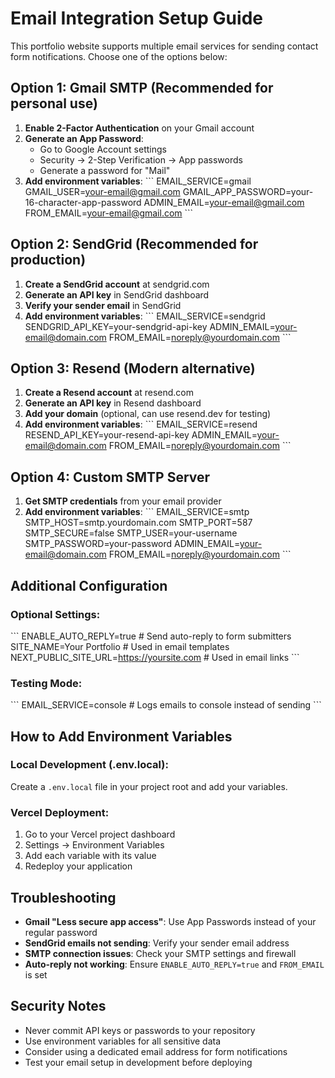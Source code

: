 # Email Integration Setup Guide

This portfolio website supports multiple email services for sending contact form notifications. Choose one of the options below:

## Option 1: Gmail SMTP (Recommended for personal use)

1. **Enable 2-Factor Authentication** on your Gmail account
2. **Generate an App Password**:
   - Go to Google Account settings
   - Security → 2-Step Verification → App passwords
   - Generate a password for "Mail"
3. **Add environment variables**:
   \`\`\`
   EMAIL_SERVICE=gmail
   GMAIL_USER=your-email@gmail.com
   GMAIL_APP_PASSWORD=your-16-character-app-password
   ADMIN_EMAIL=your-email@gmail.com
   FROM_EMAIL=your-email@gmail.com
   \`\`\`

## Option 2: SendGrid (Recommended for production)

1. **Create a SendGrid account** at sendgrid.com
2. **Generate an API key** in SendGrid dashboard
3. **Verify your sender email** in SendGrid
4. **Add environment variables**:
   \`\`\`
   EMAIL_SERVICE=sendgrid
   SENDGRID_API_KEY=your-sendgrid-api-key
   ADMIN_EMAIL=your-email@domain.com
   FROM_EMAIL=noreply@yourdomain.com
   \`\`\`

## Option 3: Resend (Modern alternative)

1. **Create a Resend account** at resend.com
2. **Generate an API key** in Resend dashboard
3. **Add your domain** (optional, can use resend.dev for testing)
4. **Add environment variables**:
   \`\`\`
   EMAIL_SERVICE=resend
   RESEND_API_KEY=your-resend-api-key
   ADMIN_EMAIL=your-email@domain.com
   FROM_EMAIL=noreply@yourdomain.com
   \`\`\`

## Option 4: Custom SMTP Server

1. **Get SMTP credentials** from your email provider
2. **Add environment variables**:
   \`\`\`
   EMAIL_SERVICE=smtp
   SMTP_HOST=smtp.yourdomain.com
   SMTP_PORT=587
   SMTP_SECURE=false
   SMTP_USER=your-username
   SMTP_PASSWORD=your-password
   ADMIN_EMAIL=your-email@domain.com
   FROM_EMAIL=noreply@yourdomain.com
   \`\`\`

## Additional Configuration

### Optional Settings:
\`\`\`
ENABLE_AUTO_REPLY=true          # Send auto-reply to form submitters
SITE_NAME=Your Portfolio        # Used in email templates
NEXT_PUBLIC_SITE_URL=https://yoursite.com  # Used in email links
\`\`\`

### Testing Mode:
\`\`\`
EMAIL_SERVICE=console           # Logs emails to console instead of sending
\`\`\`

## How to Add Environment Variables

### Local Development (.env.local):
Create a `.env.local` file in your project root and add your variables.

### Vercel Deployment:
1. Go to your Vercel project dashboard
2. Settings → Environment Variables
3. Add each variable with its value
4. Redeploy your application

## Troubleshooting

- **Gmail "Less secure app access"**: Use App Passwords instead of your regular password
- **SendGrid emails not sending**: Verify your sender email address
- **SMTP connection issues**: Check your SMTP settings and firewall
- **Auto-reply not working**: Ensure `ENABLE_AUTO_REPLY=true` and `FROM_EMAIL` is set

## Security Notes

- Never commit API keys or passwords to your repository
- Use environment variables for all sensitive data
- Consider using a dedicated email address for form notifications
- Test your email setup in development before deploying
